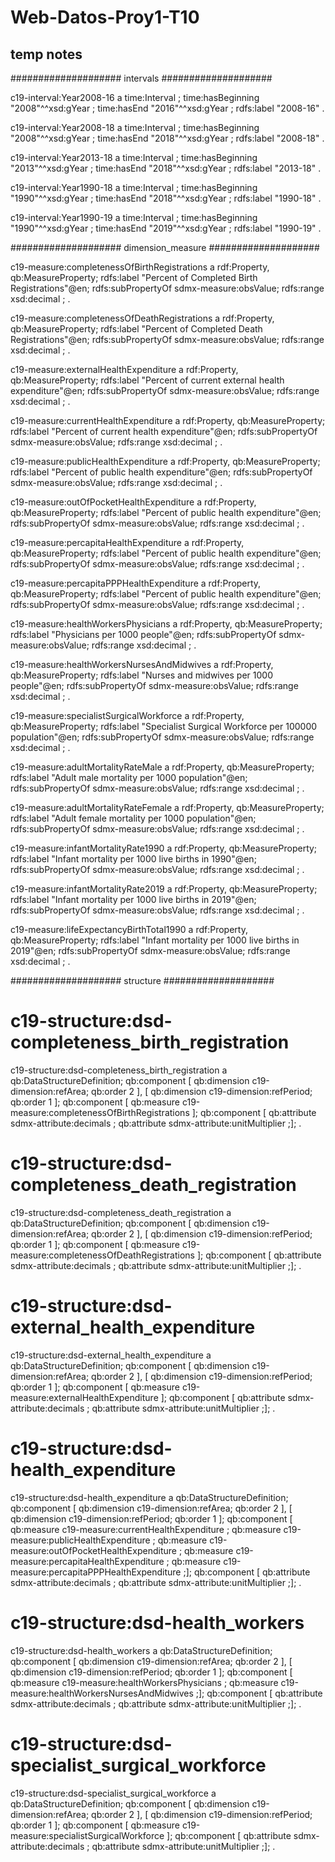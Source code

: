 # Web-Datos-Proy1-T10




## temp notes

#################### intervals ####################

c19-interval:Year2008-16 a time:Interval ;
    time:hasBeginning "2008"^^xsd:gYear ;
    time:hasEnd "2016"^^xsd:gYear ;
    rdfs:label "2008-16" .

c19-interval:Year2008-18 a time:Interval ;
    time:hasBeginning "2008"^^xsd:gYear ;
    time:hasEnd "2018"^^xsd:gYear ;
    rdfs:label "2008-18" .

c19-interval:Year2013-18 a time:Interval ;
    time:hasBeginning "2013"^^xsd:gYear ;
    time:hasEnd "2018"^^xsd:gYear ;
    rdfs:label "2013-18" .




c19-interval:Year1990-18 a time:Interval ;
    time:hasBeginning "1990"^^xsd:gYear ;
    time:hasEnd "2018"^^xsd:gYear ;
    rdfs:label "1990-18" .

c19-interval:Year1990-19 a time:Interval ;
    time:hasBeginning "1990"^^xsd:gYear ;
    time:hasEnd "2019"^^xsd:gYear ;
    rdfs:label "1990-19" .

#################### dimension_measure ####################


c19-measure:completenessOfBirthRegistrations  a rdf:Property, qb:MeasureProperty;
    rdfs:label "Percent of Completed Birth Registrations"@en;
    rdfs:subPropertyOf sdmx-measure:obsValue;
    rdfs:range xsd:decimal ;
    .

c19-measure:completenessOfDeathRegistrations  a rdf:Property, qb:MeasureProperty;
    rdfs:label "Percent of Completed Death Registrations"@en;
    rdfs:subPropertyOf sdmx-measure:obsValue;
    rdfs:range xsd:decimal ;
    .

c19-measure:externalHealthExpenditure  a rdf:Property, qb:MeasureProperty;
    rdfs:label "Percent of current external health expenditure"@en;
    rdfs:subPropertyOf sdmx-measure:obsValue;
    rdfs:range xsd:decimal ;
    .

c19-measure:currentHealthExpenditure  a rdf:Property, qb:MeasureProperty;
    rdfs:label "Percent of current health expenditure"@en;
    rdfs:subPropertyOf sdmx-measure:obsValue;
    rdfs:range xsd:decimal ;
    .

c19-measure:publicHealthExpenditure  a rdf:Property, qb:MeasureProperty;
    rdfs:label "Percent of public health expenditure"@en;
    rdfs:subPropertyOf sdmx-measure:obsValue;
    rdfs:range xsd:decimal ;
    .

c19-measure:outOfPocketHealthExpenditure  a rdf:Property, qb:MeasureProperty;
    rdfs:label "Percent of public health expenditure"@en;
    rdfs:subPropertyOf sdmx-measure:obsValue;
    rdfs:range xsd:decimal ;
    .

c19-measure:percapitaHealthExpenditure  a rdf:Property, qb:MeasureProperty;
    rdfs:label "Percent of public health expenditure"@en;
    rdfs:subPropertyOf sdmx-measure:obsValue;
    rdfs:range xsd:decimal ;
    .

c19-measure:percapitaPPPHealthExpenditure  a rdf:Property, qb:MeasureProperty;
    rdfs:label "Percent of public health expenditure"@en;
    rdfs:subPropertyOf sdmx-measure:obsValue;
    rdfs:range xsd:decimal ;
    .

c19-measure:healthWorkersPhysicians  a rdf:Property, qb:MeasureProperty;
    rdfs:label "Physicians per 1000 people"@en;
    rdfs:subPropertyOf sdmx-measure:obsValue;
    rdfs:range xsd:decimal ;
    .

c19-measure:healthWorkersNursesAndMidwives  a rdf:Property, qb:MeasureProperty;
    rdfs:label "Nurses and midwives per 1000 people"@en;
    rdfs:subPropertyOf sdmx-measure:obsValue;
    rdfs:range xsd:decimal ;
    .

c19-measure:specialistSurgicalWorkforce  a rdf:Property, qb:MeasureProperty;
    rdfs:label "Specialist Surgical Workforce per 100000 population"@en;
    rdfs:subPropertyOf sdmx-measure:obsValue;
    rdfs:range xsd:decimal ;
    .








c19-measure:adultMortalityRateMale  a rdf:Property, qb:MeasureProperty;
    rdfs:label "Adult male mortality per 1000 population"@en;
    rdfs:subPropertyOf sdmx-measure:obsValue;
    rdfs:range xsd:decimal ;
    .

c19-measure:adultMortalityRateFemale  a rdf:Property, qb:MeasureProperty;
    rdfs:label "Adult female mortality per 1000 population"@en;
    rdfs:subPropertyOf sdmx-measure:obsValue;
    rdfs:range xsd:decimal ;
    .


c19-measure:infantMortalityRate1990  a rdf:Property, qb:MeasureProperty;
    rdfs:label "Infant mortality per 1000 live births in 1990"@en;
    rdfs:subPropertyOf sdmx-measure:obsValue;
    rdfs:range xsd:decimal ;
    .

c19-measure:infantMortalityRate2019  a rdf:Property, qb:MeasureProperty;
    rdfs:label "Infant mortality per 1000 live births in 2019"@en;
    rdfs:subPropertyOf sdmx-measure:obsValue;
    rdfs:range xsd:decimal ;
    .


c19-measure:lifeExpectancyBirthTotal1990  a rdf:Property, qb:MeasureProperty;
    rdfs:label "Infant mortality per 1000 live births in 2019"@en;
    rdfs:subPropertyOf sdmx-measure:obsValue;
    rdfs:range xsd:decimal ;
    .



#################### structure ####################
 # c19-structure:dsd-completeness_birth_registration
c19-structure:dsd-completeness_birth_registration a qb:DataStructureDefinition;
    qb:component
    [ qb:dimension c19-dimension:refArea;               qb:order 2 ],
    [ qb:dimension c19-dimension:refPeriod;               qb:order 1 ];
    qb:component
    [ qb:measure c19-measure:completenessOfBirthRegistrations ];
    qb:component
    [ qb:attribute sdmx-attribute:decimals ;
    qb:attribute sdmx-attribute:unitMultiplier ;];
.

 # c19-structure:dsd-completeness_death_registration
c19-structure:dsd-completeness_death_registration a qb:DataStructureDefinition;
    qb:component
    [ qb:dimension c19-dimension:refArea;               qb:order 2 ],
    [ qb:dimension c19-dimension:refPeriod;               qb:order 1 ];
    qb:component
    [ qb:measure c19-measure:completenessOfDeathRegistrations ];
    qb:component
    [ qb:attribute sdmx-attribute:decimals ;
    qb:attribute sdmx-attribute:unitMultiplier ;];
.

 # c19-structure:dsd-external_health_expenditure
c19-structure:dsd-external_health_expenditure a qb:DataStructureDefinition;
    qb:component
    [ qb:dimension c19-dimension:refArea;               qb:order 2 ],
    [ qb:dimension c19-dimension:refPeriod;               qb:order 1 ];
    qb:component
    [ qb:measure c19-measure:externalHealthExpenditure ];
    qb:component
    [ qb:attribute sdmx-attribute:decimals ;
    qb:attribute sdmx-attribute:unitMultiplier ;];
.

 # c19-structure:dsd-health_expenditure
c19-structure:dsd-health_expenditure a qb:DataStructureDefinition;
    qb:component
    [ qb:dimension c19-dimension:refArea;               qb:order 2 ],
    [ qb:dimension c19-dimension:refPeriod;               qb:order 1 ];
    qb:component
    [ qb:measure c19-measure:currentHealthExpenditure ; 
     qb:measure c19-measure:publicHealthExpenditure ;
     qb:measure c19-measure:outOfPocketHealthExpenditure ;
     qb:measure c19-measure:percapitaHealthExpenditure ;
     qb:measure c19-measure:percapitaPPPHealthExpenditure ;];
    qb:component
    [ qb:attribute sdmx-attribute:decimals ;
    qb:attribute sdmx-attribute:unitMultiplier ;];
.

 # c19-structure:dsd-health_workers
c19-structure:dsd-health_workers a qb:DataStructureDefinition;
    qb:component
    [ qb:dimension c19-dimension:refArea;               qb:order 2 ],
    [ qb:dimension c19-dimension:refPeriod;               qb:order 1 ];
    qb:component
    [ qb:measure c19-measure:healthWorkersPhysicians ; 
     qb:measure c19-measure:healthWorkersNursesAndMidwives ;];
    qb:component
    [ qb:attribute sdmx-attribute:decimals ;
    qb:attribute sdmx-attribute:unitMultiplier ;];
.

 # c19-structure:dsd-specialist_surgical_workforce
c19-structure:dsd-specialist_surgical_workforce a qb:DataStructureDefinition;
    qb:component
    [ qb:dimension c19-dimension:refArea;               qb:order 2 ],
    [ qb:dimension c19-dimension:refPeriod;               qb:order 1 ];
    qb:component
    [ qb:measure c19-measure:specialistSurgicalWorkforce ];
    qb:component
    [ qb:attribute sdmx-attribute:decimals ;
    qb:attribute sdmx-attribute:unitMultiplier ;];
.